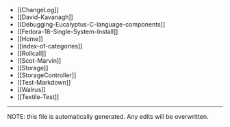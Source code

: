 * [[ChangeLog]]
* [[David-Kavanagh]]
* [[Debugging-Eucalyptus-C-language-components]]
* [[Fedora-18-Single-System-Install]]
* [[Home]]
* [[index-of-categories]]
* [[Rollcall]]
* [[Scot-Marvin]]
* [[Storage]]
* [[StorageController]]
* [[Test-Markdown]]
* [[Walrus]]
* [[Textile-Test]]


*****
NOTE: this file is automatically generated. Any edits will be overwritten.
